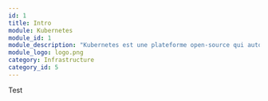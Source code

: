 ```yaml
---
id: 1
title: Intro
module: Kubernetes
module_id: 1
module_description: "Kubernetes est une plateforme open-source qui automatise le déploiement, la mise à l'échelle et la gestion des applications conteneurisées."
module_logo: logo.png
category: Infrastructure
category_id: 5
---
```


Test
